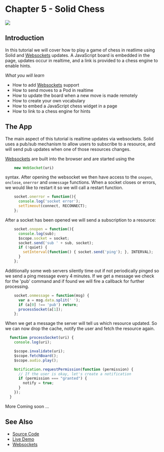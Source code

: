 # Chapter 5 - Solid Chess

![](https://melvincarvalho.gitbooks.io/solid-tutorials/content/solidchess.png)

## Introduction

In this tutorial we will cover how to play a game of chess in reatlime using Solid and [Websockets](https://en.wikipedia.org/wiki/WebSocket) updates.  A JavaScript board is embedded in the page, updates occur in realtime, and a link is provided to a chess engine to enable hints.

*What you will learn*

* How to add [Websockets](https://en.wikipedia.org/wiki/WebSocket) support
* How to send moves to a Pod in realtime
* How to update the board when a new move is made remotely
* How to create your own vocabulary
* How to embed a JavaScript chess widget in a page
* How to link to a chess engine for hints

## The App

The main aspect of this tutorial is realtime updates via websockets.  Solid uses a pub/sub mechanism to allow users to subscribe to a resource, and will send pub updates when one of those resources changes.

[Websockets](https://en.wikipedia.org/wiki/WebSocket) are built into the browser and are started using the 

```JavaScript
    new WebSocket(uri)
``` 
    
syntax.  After opening the websocket we then have access to the `onopen`, `onclose`, `onerror` and `onmessage` functions.  When a socket closes or errors, we would like to restart it so we will call a restart function.

```JavaScript
    socket.onerror = function(){
      console.log('socket error');
      setTimeout(connect, RECONNECT);
    };
``` 

After a socket has been opened we will send a subscription to a resource:

```JavaScript
    socket.onopen = function(){
      console.log(sub);
      $scope.socket = socket;
      socket.send('sub ' + sub, socket);
      if (!quiet) {
        setInterval(function() { socket.send('ping'); }, INTERVAL);
      }
    };
```

Additionally some web servers silently time out if not periodically pinged so we send a ping message every 4 minutes.  If we get a message we check for the 'pub' command and if found we will fire a callback for further processing.

```JavaScript
    socket.onmessage = function(msg) {
      var a = msg.data.split(' ');
      if (a[0] !== 'pub') return;
      processSocket(a[1]);
    };
```

When we get a message the server will tell us which resource updated.  So we can now drop the cache, notify the user and fetch the resource again.

```JavaScript
  function processSocket(uri) {
    console.log(uri);

    $scope.invalidate(uri);
    $scope.fetchBoard();
    $scope.audio.play();

    Notification.requestPermission(function (permission) {
      // If the user is okay, let's create a notification
      if (permission === "granted") {
        notify = true;
      }
    });
  }
```


More Coming soon ...


## See Also

* [Source Code](https://github.com/melvincarvalho/chess)
* [Live Demo](http://melvincarvalho.github.io/chess/)
* [Websockets](https://en.wikipedia.org/wiki/WebSocket)
